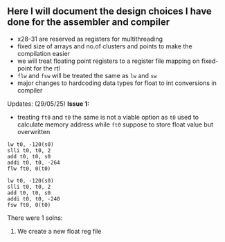 ## Here I will document the design choices I have done for the assembler and compiler

- x28-31 are reserved as registers for multithreading
- fixed size of arrays and no.of clusters and points to make the compilation easier
- we will treat floating point registers to a register file mapping on fixed-point for the rtl
- `flw` and `fsw` will be treated the same as `lw` and `sw`
- major changes to hardcoding data types for float to int conversions in compiler


Updates: (29/05/25)
**Issue 1:** 
- treating `ft0` and `t0` the same is not a viable option as `t0` used to calculate memory address while `ft0` suppose to store float value but overwritten

```
lw t0, -120(s0)
slli t0, t0, 2
add t0, t0, s0
addi t0, t0, -264
flw ft0, 0(t0)

lw t0, -120(s0)
slli t0, t0, 2
add t0, t0, s0
addi t0, t0, -240
fsw ft0, 0(t0)
```

There were 1 solns:
1) We create a new float reg file
